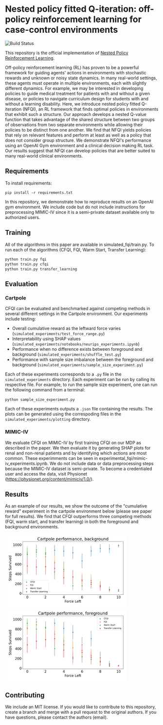 # Nested policy fitted Q-iteration: off-policy reinforcement learning for case-control environments
![Build Status](https://github.com/bee-hive/contrastive-rl/actions/workflows/crl_workflow.yml/badge.svg)

This repository is the official implementation of [Nested Policy Reinforcement Learning](https://arxiv.org/abs/2110.02879).

Off-policy reinforcement learning (RL) has proven to be a powerful framework for guiding agents' actions in environments with stochastic rewards and unknown or noisy state dynamics. In many real-world settings, these agents must operate in multiple environments, each with slightly different dynamics. For example, we may be interested in developing policies to guide medical treatment for patients with and without a given disease, or policies to navigate curriculum design for students with and without a learning disability. Here, we introduce nested policy fitted Q-iteration (NFQI), an RL framework that finds optimal policies in environments that exhibit such a structure. Our approach develops a nested Q-value function that takes advantage of the shared structure between two groups of observations from two separate environments while allowing their policies to be distinct from one another. We find that NFQI yields policies that rely on relevant features and perform at least as well as a policy that does not consider group structure. We demonstrate NFQI's performance using an OpenAI Gym environment and a clinical decision making RL task. Our results suggest that NFQI can develop policies that are better suited to many real-world clinical environments.

## Requirements

To install requirements:

```setup
pip install -r requirements.txt
```

In this repository, we demonstrate how to reproduce results on an OpenAI gym environment. We include code but do not include instructions for preprocessing MIMIC-IV since it is a semi-private dataset available only to authorized users.

## Training

All of the algorithms in this paper are available in simulated_fqi/train.py. To run each of the algorithms (CFQI, FQI, Warm Start, Transfer Learning):

```train
python train.py fqi
python train.py cfqi
python train.py transfer_learning
```

<!-- >📋  Describe how to train the models, with example commands on how to train the models in your paper, including the full training procedure and appropriate hyperparameters. -->

## Evaluation

### Cartpole

CFQI can be evaluated and benchmarked against competing methods in several different settings in the Cartpole environment. Our experiments include testing:

- Overall cumulative reward as the leftward force varies (`simulated_experiments/test_force_range.py`)
- Interpretability using SHAP values (`simulated_experiments/notebooks/neurips_experiments.ipynb`)
- Performance when no difference exists between foreground and background (`simulated_experiments/shuffle_test.py`)
- Performance with sample size imbalance between the foreground and background (`simulated_experiments/sample_size_experiment.py`)

Each of these experiments corresponds to a `.py` file in the `simulated_experiments` directory. Each experiment can be run by calling its respective file. For example, to run the sample size experiment, one can run the following command from a terminal:

`python sample_size_experiment.py`

Each of these experiments outputs a `.json` file containing the results. The plots can be generated using the correspoding files in the `simulated_experiments/plotting` directory.

### MIMIC-IV
We evaluate CFQI on MIMIC-IV by first training CFQI on our MDP as described in the paper. We then evaluate it by generating SHAP plots for renal and non-renal patients and by identifying which
actions are most common. These experimments can be seen in experimental_fqi/mimic-iv_experiments.ipynb. We do not include data or data preprocessing steps because the MIMIC-IV dataset is semi-private.
To become a credentialed user and access the data, visit Physionet (https://physionet.org/content/mimiciv/1.0/). 

## Results

As an example of our results, we show the outcome of the "cumulative reward" experiment in the cartpole environment below (please see paper for full results). We find that CFQI outperforms three competing methods (FQI, warm start, and transfer learning) in both the foreground and background environments.

<p float="left">
  <img src="simulated_fqi/plots/bg_force_v_performance.png" width="400" />
  <img src="simulated_fqi/plots/fg_force_v_performance.png" width="400" />
</p>


## Contributing

We include an MIT license. If you would like to contribute to this repository, create a branch and merge with a pull request to the original authors.
If you have questions, please contact the authors (email).
